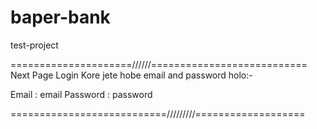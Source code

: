 # baper-bank
test-project


=====================//////===========================
Next Page Login Kore jete hobe email and password holo:-


Email         : email
Password      : password

===========================/////////===================
